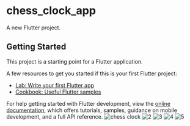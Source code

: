 # chess_clock_app

A new Flutter project.

## Getting Started

This project is a starting point for a Flutter application.

A few resources to get you started if this is your first Flutter project:

- [Lab: Write your first Flutter app](https://docs.flutter.dev/get-started/codelab)
- [Cookbook: Useful Flutter samples](https://docs.flutter.dev/cookbook)

For help getting started with Flutter development, view the
[online documentation](https://docs.flutter.dev/), which offers tutorials,
samples, guidance on mobile development, and a full API reference.
![chess clock](https://user-images.githubusercontent.com/93175540/227724998-caa6cbca-1a71-490c-8ff5-544f5805c6f3.png)
![2](https://user-images.githubusercontent.com/93175540/227725039-b0cbd2dd-5e04-4142-a850-c5fa35eb0756.png)
![3](https://user-images.githubusercontent.com/93175540/227725069-ffe73b7d-3f41-49f2-a40c-585d6a2f5e8e.png)
![4](https://user-images.githubusercontent.com/93175540/227725102-ee6cd32b-93c6-4db1-8536-dc4fd75423fd.png)
![5](https://user-images.githubusercontent.com/93175540/227725118-7b632829-2b0d-4134-87cb-72cb6c340d43.png)
